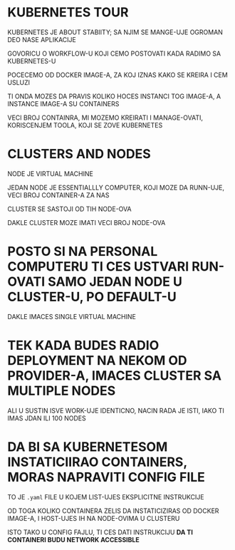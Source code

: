 # KUBERNETES TOUR

KUBERNETES JE ABOUT STABIITY; SA NJIM SE MANGE-UJE OGROMAN DEO NASE APLIKACIJE

GOVORICU O WORKFLOW-U KOJI CEMO POSTOVATI KADA RADIMO SA KUBERNETES-U

POCECEMO OD DOCKER IMAGE-A, ZA KOJ IZNAS KAKO SE KREIRA I CEM USLUZI

TI ONDA MOZES DA PRAVIS KOLIKO HOCES INSTANCI TOG IMAGE-A, A INSTANCE IMAGE-A SU CONTAINERS

VECI BROJ CONTAINRA, MI MOZEMO KREIRATI I MANAGE-OVATI, KORISCENJEM TOOLA, KOJI SE ZOVE KUBERNETES

# CLUSTERS AND NODES

NODE JE VIRTUAL MACHINE

JEDAN NODE JE ESSENTIALLLY COMPUTER, KOJI MOZE DA RUNN-UJE, VECI BROJ CONTAINER-A ZA NAS

CLUSTER SE SASTOJI OD TIH NODE-OVA

DAKLE CLUSTER MOZE IMATI VECI BROJ NODE-OVA

# POSTO SI NA PERSONAL COMPUTERU TI CES USTVARI RUN-OVATI SAMO JEDAN NODE U CLUSTER-U, PO DEFAULT-U

DAKLE IMACES SINGLE VIRTUAL MACHINE

# TEK KADA BUDES RADIO DEPLOYMENT NA NEKOM OD PROVIDER-A, IMACES CLUSTER SA MULTIPLE NODES

ALI U SUSTIN ISVE WORK-UJE IDENTICNO, NACIN RADA JE ISTI, IAKO TI IMAS JDAN ILI 100 NODES

# DA BI SA KUBERNETESOM INSTATICIIRAO CONTAINERS, MORAS NAPRAVITI CONFIG FILE

TO JE `.yaml` FILE U KOJEM LIST-UJES EKSPLICITNE INSTRUKCIJE

OD TOGA KOLIKO CONTAINERA ZELIS DA INSTATICIZIRAS OD DOCKER IMAGE-A, I HOST-UJES IH NA NODE-OVIMA U CLUSTERU

ISTO TAKO U CONFIG FAJLU, TI CES DATI INSTRUKCIJU **DA TI CONTAINERI BUDU NETWORK ACCESSIBLE**
